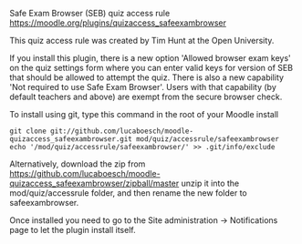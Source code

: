 Safe Exam Browser (SEB) quiz access rule
https://moodle.org/plugins/quizaccess_safeexambrowser

This quiz access rule was created by Tim Hunt at the Open University.

If you install this plugin, there is a new option 'Allowed browser exam keys'
on the quiz settings form where you can enter valid keys for version of SEB
that should be allowed to attempt the quiz. There is also a new capability
'Not required to use Safe Exam Browser'. Users with that capability (by default
teachers and above) are exempt from the secure browser check.

To install using git, type this command in the root of your Moodle install
```
git clone git://github.com/lucaboesch/moodle-quizaccess_safeexambrowser.git mod/quiz/accessrule/safeexambrowser
echo '/mod/quiz/accessrule/safeexambrowser/' >> .git/info/exclude
```
Alternatively, download the zip from
    https://github.com/lucaboesch/moodle-quizaccess_safeexambrowser/zipball/master
unzip it into the mod/quiz/accessrule folder, and then rename the new
folder to safeexambrowser.

Once installed you need to go to the Site administration -> Notifications page
to let the plugin install itself.
